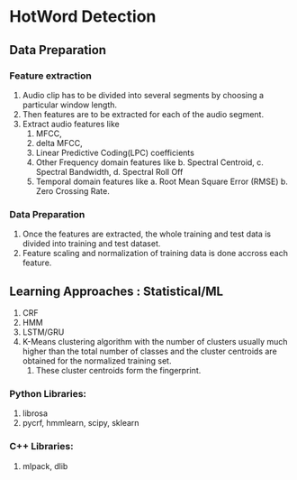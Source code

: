 # HotWord Detection 

## Data Preparation

### Feature extraction
1. Audio clip has to be divided into several segments by choosing a particular window length.  
2. Then features are to be extracted for each of the audio segment.
3. Extract audio features like 
    1. MFCC, 
    2. delta MFCC, 
    3. Linear Predictive Coding(LPC) coefficients 
    4. Other Frequency domain features like 
        b. Spectral Centroid, 
        c. Spectral Bandwidth, 
        d. Spectral Roll Off  
    5. Temporal domain features like 
        a. Root Mean Square Error (RMSE) 
        b. Zero Crossing Rate. 

### Data Preparation
1. Once the features are extracted, the whole training and test data is divided into training and test dataset. 
2. Feature scaling and normalization of training data is done accross each feature.

## Learning Approaches : Statistical/ML

1. CRF
2. HMM
3. LSTM/GRU 
4. K-Means clustering algorithm with the number of clusters usually much higher than the total number of classes and the cluster centroids are obtained for the normalized training set. 
   1. These cluster centroids form the fingerprint. 


### Python Libraries: 
1. librosa
2. pycrf, hmmlearn, scipy, sklearn

### C++ Libraries:
1. mlpack, dlib
